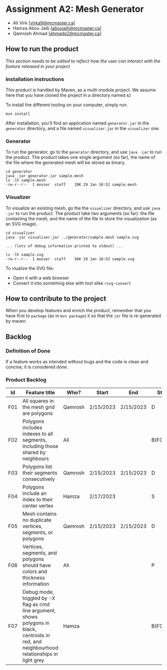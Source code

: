 # Assignment A2: Mesh Generator

  - Ali Virk [virka9@mcmaster.ca]
  - Hamza Abou Jaib [aboujaih@mcmaster.ca]
  - Qamrosh Ahmad [ahmadq2@mcmaster.ca]

## How to run the product

_This section needs to be edited to reflect how the user can interact with the feature released in your project_

### Installation instructions

This product is handled by Maven, as a multi-module project. We assume here that you have cloned the project in a directory named `A2`

To install the different tooling on your computer, simply run:

```
mvn install
```

After installation, you'll find an application named `generator.jar` in the `generator` directory, and a file named `visualizer.jar` in the `visualizer` one. 

### Generator

To run the generator, go to the `generator` directory, and use `java -jar` to run the product. The product takes one single argument (so far), the name of the file where the generated mesh will be stored as binary.

```
cd generator 
java -jar generator.jar sample.mesh
ls -lh sample.mesh
-rw-r--r--  1 mosser  staff    29K 29 Jan 10:52 sample.mesh
```

### Visualizer

To visualize an existing mesh, go the the `visualizer` directory, and use `java -jar` to run the product. The product take two arguments (so far): the file containing the mesh, and the name of the file to store the visualization (as an SVG image).

```
cd visualizer 
java -jar visualizer.jar ../generator/sample.mesh sample.svg

... (lots of debug information printed to stdout) ...

ls -lh sample.svg
-rw-r--r--  1 mosser  staff    56K 29 Jan 10:53 sample.svg
```
To viualize the SVG file:

  - Open it with a web browser
  - Convert it into something else with tool slike `rsvg-convert`

## How to contribute to the project

When you develop features and enrich the product, remember that you have first to `package` (as in `mvn package`) it so that the `jar` file is re-generated by maven.

## Backlog

### Definition of Done

If a feature works as intended without bugs and the code is clean and concise, it is considered done.

### Product Backlog

| Id  | Feature title                                                                                                                                   | Who?    | Start     | End       | Status     |
|:---:|-------------------------------------------------------------------------------------------------------------------------------------------------|---------|-----------|-----------|------------|
| F01 | All squares in the mesh grid are polygons                                                                                                       | Qamrosh | 2/15/2023 | 2/15/2023 | D          |
| F02 | Polygons includes indexes to all segments, including those shared by neighbours                                                                 | Ali     |           |           | B(F01)     |
| F03 | Polygons list their segments consecutively                                                                                                      | Qamrosh | 2/15/2023 | 2/15/2023 | D          |
| F04 | Polygons include an index to their center vertex                                                                                                | Hamza   | 2/17/2023 |           | S          |
| F05 | Mesh contains no duplicate vertices, segments, or polygons                                                                                      | Qamrosh | 2/15/2023 | 2/15/2023 | D          |
| F06 | Vertices, segments, and polygons should have colors and thickness information                                                                   | Ali     |           |           | P          |
| F07 | Debug mode, toggled by -X flag as cmd line argument, shows polygons in black, centroids in red, and neighbourhood relationships in light grey   | Hamza   |           |           | B(F02,F04) |


